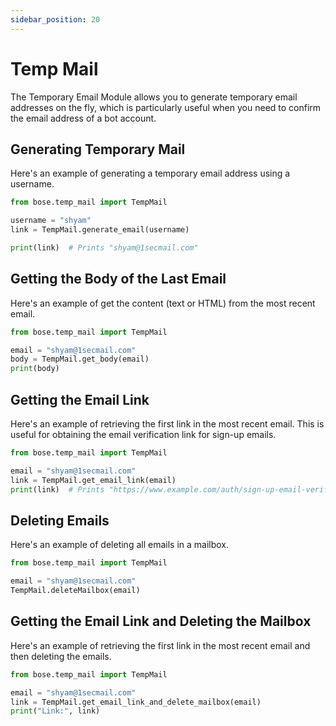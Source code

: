 ```yaml
---
sidebar_position: 20
---
```


# Temp Mail

The Temporary Email Module allows you to generate temporary email addresses on the fly, which is particularly useful when you need to confirm the email address of a bot account.

## Generating Temporary Mail

Here's an example of generating a temporary email address using a username.

```python
from bose.temp_mail import TempMail

username = "shyam"
link = TempMail.generate_email(username)

print(link)  # Prints "shyam@1secmail.com"
```

## Getting the Body of the Last Email

Here's an example of get the content (text or HTML) from the most recent email.

```python
from bose.temp_mail import TempMail

email = "shyam@1secmail.com"
body = TempMail.get_body(email)
print(body)
```

## Getting the Email Link

Here's an example of retrieving the first link in the most recent email. This is useful for obtaining the email verification link for sign-up emails.

```python
from bose.temp_mail import TempMail

email = "shyam@1secmail.com"
link = TempMail.get_email_link(email)
print(link)  # Prints "https://www.example.com/auth/sign-up-email-verify/a46091be2962410d90966ab0836e89da/"
```

## Deleting Emails

Here's an example of deleting all emails in a mailbox.

```python
from bose.temp_mail import TempMail

email = "shyam@1secmail.com"
TempMail.deleteMailbox(email)
```

## Getting the Email Link and Deleting the Mailbox

Here's an example of retrieving the first link in the most recent email and then deleting the emails.

```python
from bose.temp_mail import TempMail

email = "shyam@1secmail.com"
link = TempMail.get_email_link_and_delete_mailbox(email)
print("Link:", link)
```
